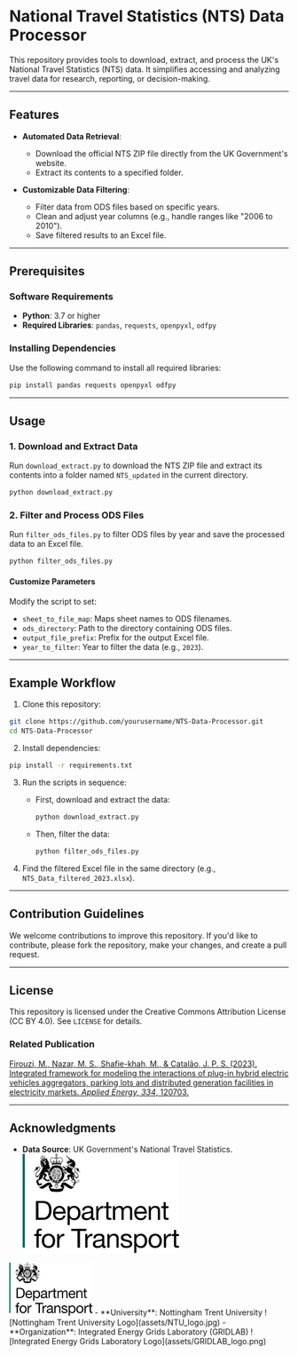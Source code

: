# National Travel Statistics (NTS) Data Processor

This repository provides tools to download, extract, and process the UK's National Travel Statistics (NTS) data. It simplifies accessing and analyzing travel data for research, reporting, or decision-making.



---

## Features

- **Automated Data Retrieval**: 
  - Download the official NTS ZIP file directly from the UK Government's website.
  - Extract its contents to a specified folder.

- **Customizable Data Filtering**:
  - Filter data from ODS files based on specific years.
  - Clean and adjust year columns (e.g., handle ranges like "2006 to 2010").
  - Save filtered results to an Excel file.

---

## Prerequisites

### Software Requirements
- **Python**: 3.7 or higher
- **Required Libraries**: `pandas`, `requests`, `openpyxl`, `odfpy`

### Installing Dependencies
Use the following command to install all required libraries:

```bash
pip install pandas requests openpyxl odfpy
```

---

## Usage

### 1. Download and Extract Data
Run `download_extract.py` to download the NTS ZIP file and extract its contents into a folder named `NTS_updated` in the current directory.

```bash
python download_extract.py
```

### 2. Filter and Process ODS Files
Run `filter_ods_files.py` to filter ODS files by year and save the processed data to an Excel file.

```bash
python filter_ods_files.py
```

#### Customize Parameters
Modify the script to set:
- `sheet_to_file_map`: Maps sheet names to ODS filenames.
- `ods_directory`: Path to the directory containing ODS files.
- `output_file_prefix`: Prefix for the output Excel file.
- `year_to_filter`: Year to filter the data (e.g., `2023`).

---

## Example Workflow

1. Clone this repository:

```bash
git clone https://github.com/yourusername/NTS-Data-Processor.git
cd NTS-Data-Processor
```

2. Install dependencies:

```bash
pip install -r requirements.txt
```

3. Run the scripts in sequence:
   - First, download and extract the data:

     ```bash
     python download_extract.py
     ```

   - Then, filter the data:

     ```bash
     python filter_ods_files.py
     ```

4. Find the filtered Excel file in the same directory (e.g., `NTS_Data_filtered_2023.xlsx`).

---

## Contribution Guidelines

We welcome contributions to improve this repository. If you'd like to contribute, please fork the repository, make your changes, and create a pull request.

---

## License

This repository is licensed under the Creative Commons Attribution License (CC BY 4.0). See `LICENSE` for details.

### Related Publication
[Firouzi, M., Nazar, M. S., Shafie-khah, M., & Catalão, J. P. S. (2023). Integrated framework for modeling the interactions of plug-in hybrid electric vehicles aggregators, parking lots and distributed generation facilities in electricity markets. *Applied Energy, 334*, 120703.](https://doi.org/10.1016/j.apenergy.2023.120703)

---

## Acknowledgments

- **Data Source**: UK Government's National Travel Statistics.
![Department for Transport Logo](assets/DfT_logo.png)
<img src="assets/DfT_logo.png" alt="Department for Transport Logo" width="150">
- **University**: Nottingham Trent University 
![Nottingham Trent University Logo](assets/NTU_logo.jpg)
- **Organization**: Integrated Energy Grids Laboratory (GRIDLAB)
![Integrated Energy Grids Laboratory Logo](assets/GRIDLAB_logo.png)


